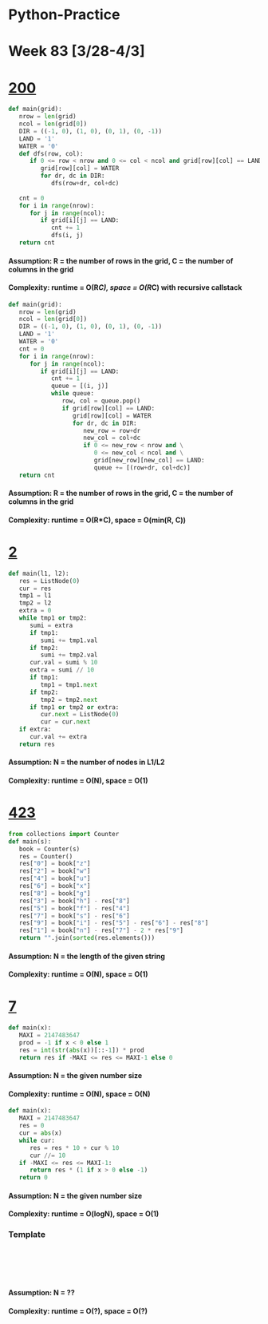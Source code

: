 # Python-Practice

# Week 83 [3/28-4/3]

# [200](https://leetcode.com/problems/number-of-islands/)
```python
def main(grid):
   nrow = len(grid)
   ncol = len(grid[0])
   DIR = ((-1, 0), (1, 0), (0, 1), (0, -1))
   LAND = '1'
   WATER = '0'
   def dfs(row, col):
      if 0 <= row < nrow and 0 <= col < ncol and grid[row][col] == LAND:
         grid[row][col] = WATER
         for dr, dc in DIR:
            dfs(row+dr, col+dc)
   
   cnt = 0
   for i in range(nrow):
      for j in range(ncol):
         if grid[i][j] == LAND:
            cnt += 1
            dfs(i, j)
   return cnt
```
#### Assumption: R = the number of rows in the grid, C = the number of columns in the grid
#### Complexity: runtime = O(R*C), space = O(R*C) with recursive callstack
```python
def main(grid):
   nrow = len(grid)
   ncol = len(grid[0])
   DIR = ((-1, 0), (1, 0), (0, 1), (0, -1))
   LAND = '1'
   WATER = '0'
   cnt = 0
   for i in range(nrow):
      for j in range(ncol):
         if grid[i][j] == LAND:
            cnt += 1
            queue = [(i, j)]
            while queue:
               row, col = queue.pop()
               if grid[row][col] == LAND:
                  grid[row][col] = WATER
                  for dr, dc in DIR:
                     new_row = row+dr
                     new_col = col+dc
                     if 0 <= new_row < nrow and \
                        0 <= new_col < ncol and \
                        grid[new_row][new_col] == LAND:
                        queue += [(row+dr, col+dc)]
   return cnt               
```
#### Assumption: R = the number of rows in the grid, C = the number of columns in the grid
#### Complexity: runtime = O(R*C), space = O(min(R, C))

# [2](https://leetcode.com/problems/add-two-numbers/)
```python
def main(l1, l2):
   res = ListNode(0)
   cur = res
   tmp1 = l1
   tmp2 = l2
   extra = 0
   while tmp1 or tmp2:
      sumi = extra
      if tmp1:
         sumi += tmp1.val
      if tmp2:
         sumi += tmp2.val
      cur.val = sumi % 10
      extra = sumi // 10
      if tmp1:
         tmp1 = tmp1.next
      if tmp2:
         tmp2 = tmp2.next
      if tmp1 or tmp2 or extra:
         cur.next = ListNode(0)
         cur = cur.next
   if extra:
      cur.val += extra
   return res
```
#### Assumption: N = the number of nodes in L1/L2
#### Complexity: runtime = O(N), space = O(1)

# [423](https://leetcode.com/problems/reconstruct-original-digits-from-english/)
```python
from collections import Counter
def main(s):
   book = Counter(s)
   res = Counter()
   res["0"] = book["z"]
   res["2"] = book["w"]
   res["4"] = book["u"]
   res["6"] = book["x"]
   res["8"] = book["g"]
   res["3"] = book["h"] - res["8"]
   res["5"] = book["f"] - res["4"]
   res["7"] = book["s"] - res["6"]
   res["9"] = book["i"] - res["5"] - res["6"] - res["8"]
   res["1"] = book["n"] - res["7"] - 2 * res["9"]
   return "".join(sorted(res.elements()))
```
#### Assumption: N = the length of the given string
#### Complexity: runtime = O(N), space = O(1)

# [7](https://leetcode.com/problems/reverse-integer/)
```python
def main(x):
   MAXI = 2147483647
   prod = -1 if x < 0 else 1
   res = int(str(abs(x))[::-1]) * prod
   return res if -MAXI <= res <= MAXI-1 else 0
```
#### Assumption: N = the given number size
#### Complexity: runtime = O(N), space = O(N)
```python
def main(x):
   MAXI = 2147483647
   res = 0
   cur = abs(x)
   while cur:
      res = res * 10 + cur % 10
      cur //= 10
   if -MAXI <= res <= MAXI-1:
      return res * (1 if x > 0 else -1)
   return 0
```
#### Assumption: N = the given number size
#### Complexity: runtime = O(logN), space = O(1)

### Template
# []()
```sql
```

# []()
```python
```
#### Assumption: N = ??
#### Complexity: runtime = O(?), space = O(?)
